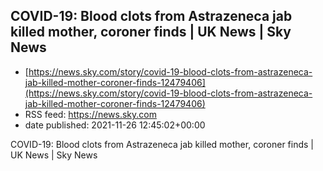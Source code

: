 ## COVID-19: Blood clots from Astrazeneca jab killed mother, coroner finds | UK News | Sky News
 - [https://news.sky.com/story/covid-19-blood-clots-from-astrazeneca-jab-killed-mother-coroner-finds-12479406](https://news.sky.com/story/covid-19-blood-clots-from-astrazeneca-jab-killed-mother-coroner-finds-12479406)
 - RSS feed: https://news.sky.com
 - date published: 2021-11-26 12:45:02+00:00

COVID-19: Blood clots from Astrazeneca jab killed mother, coroner finds | UK News | Sky News


